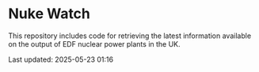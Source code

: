 # Nuke Watch

This repository includes code for retrieving the latest information available on the output of EDF nuclear power plants in the UK.

Last updated: 2025-05-23 01:16